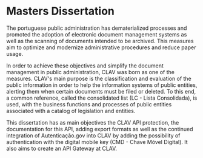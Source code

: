 # Masters Dissertation
The portuguese public administration has dematerialized processes and promoted the adoption of electronic document management systems as well as the scanning of documents intended to be archived. This measures aim to optimize and modernize administrative procedures and reduce paper usage.

In order to achieve these objectives and simplify the document management in public administration, CLAV was born as one of the measures. CLAV's main purpose is the classification and evaluation of the public information in order to help the information systems of public entities, alerting them when certain documents must be filed or deleted. To this end, a common reference, called the consolidated list (LC - Lista Consolidada), is used, with the business functions and processes of public entities associated with a catalog of legislation and entities.

This dissertation has as main objectives the CLAV API protection, the documentation for this API, adding export formats as well as the continued integration of Autenticação.gov into CLAV by adding the possibility of authentication with the digital mobile key (CMD - Chave Móvel Digital). It also aims to create an API Gateway at CLAV.
